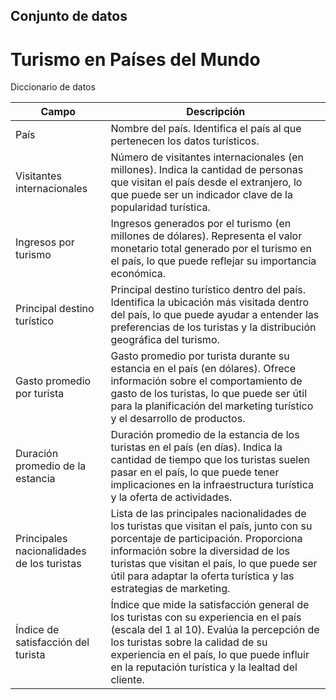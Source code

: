 ## Conjunto de datos
# Turismo en Países del Mundo

Diccionario de datos

| Campo                               | Descripción                                                                                                      |
|-------------------------------------|------------------------------------------------------------------------------------------------------------------|
| País                                | Nombre del país. Identifica el país al que pertenecen los datos turísticos.                                     |
| Visitantes internacionales          | Número de visitantes internacionales (en millones). Indica la cantidad de personas que visitan el país desde el extranjero, lo que puede ser un indicador clave de la popularidad turística. |
| Ingresos por turismo                | Ingresos generados por el turismo (en millones de dólares). Representa el valor monetario total generado por el turismo en el país, lo que puede reflejar su importancia económica. |
| Principal destino turístico         | Principal destino turístico dentro del país. Identifica la ubicación más visitada dentro del país, lo que puede ayudar a entender las preferencias de los turistas y la distribución geográfica del turismo. |
| Gasto promedio por turista          | Gasto promedio por turista durante su estancia en el país (en dólares). Ofrece información sobre el comportamiento de gasto de los turistas, lo que puede ser útil para la planificación del marketing turístico y el desarrollo de productos. |
| Duración promedio de la estancia    | Duración promedio de la estancia de los turistas en el país (en días). Indica la cantidad de tiempo que los turistas suelen pasar en el país, lo que puede tener implicaciones en la infraestructura turística y la oferta de actividades. |
| Principales nacionalidades de los turistas | Lista de las principales nacionalidades de los turistas que visitan el país, junto con su porcentaje de participación. Proporciona información sobre la diversidad de los turistas que visitan el país, lo que puede ser útil para adaptar la oferta turística y las estrategias de marketing. |
| Índice de satisfacción del turista | Índice que mide la satisfacción general de los turistas con su experiencia en el país (escala del 1 al 10). Evalúa la percepción de los turistas sobre la calidad de su experiencia en el país, lo que puede influir en la reputación turística y la lealtad del cliente. |
